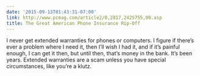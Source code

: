 ```yaml
---
date: '2015-09-13T01:43:31-07:00'
link: http://www.pcmag.com/article2/0,2817,2425755,00.asp
title: The Great American Phone Insurance Rip-Off
---
```


I never get extended warranties for phones or computers. I figure if there’s ever a problem where I need it, then I’ll wish I had it, and if it’s painful enough, I can get it then, but until then, that’s money in the bank. It’s been years. Extended warranties are a scam unless you have special circumstances, like you’re a klutz.
